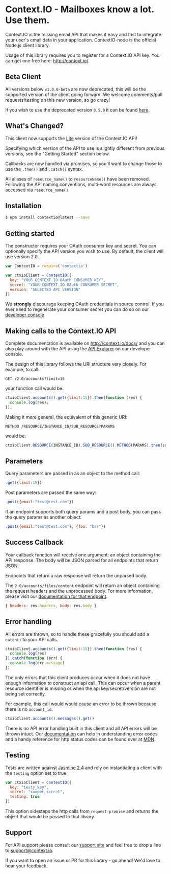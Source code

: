 Context.IO - Mailboxes know a lot. Use them.
============================================

Context.IO is the missing email API that makes it easy and fast to integrate your user's email data in your application. ContextIO-node is the official Node.js client library.

Usage of this library requires you to register for a Context.IO API key. You can get one free here: http://context.io/

Beta Client
-----------

All versions below `v1.0.0-beta` are now deprecated, this will be the supported version of the client going forward. We welcome comments/pull requests/testing on this new version, so go crazy!

If you wish to use the deprecated version `0.5.0` it can be found [here](https://github.com/contextio/ContextIO-node/tree/v0.5.0).

What's Changed?
---------------

This client now supports the [Lite](https://context.io/docs/lite) version of the Context.IO API!

Specifying which version of the API to use is slightly different from previous versions, see the "Getting Started" section below.

Callbacks are now handled via promises, so you'll want to change those to use the `.then()` and `.catch()` syntax.

All aliases of `resource_name()` to `resourceName()` have been removed. Following the API naming conventions, multi-word resources are always accessed via `resource_name()`.

Installation
------------

``` bash
$ npm install contextio@latest --save
```

Getting started
---------------

The constructor requires your OAuth consumer key and secret. You can optionally specify the API version you wish to use. By default, the client will use version 2.0.

``` js
var ContextIO = require('contextio')

var ctxioClient = ContextIO({
  key: "YOUR CONTEXT.IO OAuth CONSUMER KEY",
  secret: "YOUR CONTEXT.IO OAuth CONSUMER SECRET",
  version: "SELECTED API VERSION"
})
```

We **strongly** discourage keeping OAuth credentials in source control. If you ever need to regenerate your consumer secret you can do so on our [developer console](https://console.context.io/#settings)


Making calls to the Context.IO API
----------------------------------

Complete documentation is available on http://context.io/docs/ and you can also play around with the API using the [API Explorer](https://console.context.io/#explore) on our developer console.

The design of this library follows the URI structure very closely. For example, to call:

``` http
GET /2.0/accounts?limit=15
```

your function call would be:

``` js
ctxioClient.accounts().get({limit:15}).then(function (res) {
  console.log(res);
});
```

Making it more general, the equivalent of this generic URI:

``` http
METHOD /RESOURCE/INSTANCE_ID/SUB_RESOURCE?PARAMS
```

would be:

``` js
ctxioClient.RESOURCE(INSTANCE_ID).SUB_RESOURCE().METHOD(PARAMS).then(success_handler)
```

Parameters
----------------------------------
Query parameters are passed in as an object to the method call:

```js
.get({limit:15})
```

Post parameters are passed the same way:

```js
.post({email:"test@test.com"})
```

If an endpoint supports both query params and a post body, you can pass the query params as another object:

```js
.post({email:"test@test.com"}, {foo: "bar"})
```

Success Callback
----------------
Your callback function will receive one argument: an object containing the API response. The body will be JSON parsed for all endpoints that return JSON.

Endpoints that return a raw response will return the unparsed body.

The `2.0/accounts/files/content` endpoint will return an object containing the request headers and the unprocessed body. For more information, please visit our [documentation for that endpoint](https://context.io/docs/2.0/accounts/files/content).
```js
{ headers: res.headers, body: res.body }
```

Error handling
--------------
All errors are thrown, so to handle these gracefully you should add a `catch()` to your API calls.

``` js
ctxioClient.accounts().get({limit:15}).then(function (res) {
  console.log(res)
}).catch(function (err) {
  console.log(err.message)
})
```

The only errors that this client produces occur when it does not have enough information to construct an api call.
This can occur when a parent resource identifier is missing or when the api key/secret/version are not being set correctly.

For example, this call would would cause an error to be thrown because there is no `account_id`.
```js
ctxioClient.accounts().messages().get()
```

There is no API error handling built in this client and all API errors will be thrown intact. Our [documentation](https://context.io/docs/) can help in understanding error codes and a handy reference for http status codes can be found over at [MDN](https://developer.mozilla.org/en-US/docs/Web/HTTP/Response_codes).


Testing
-------
Tests are written against [Jasmine 2.4](http://jasmine.github.io/2.4/introduction.html) and rely on instantiating a client with the `testing` option set to true

```js
var ctxioClient = ContextIO({
  key: "testy_key",
  secret: "sooper_secret",
  testing: true
})
```

This option sidesteps the http calls from `request-promise` and returns the object that would be passed to that library.

Support
-------

For API support please consult our [support site](http://support.context.io) and feel free to drop a line to support@context.io.

If you want to open an issue or PR for this library - go ahead! We'd love to hear your feedback.
